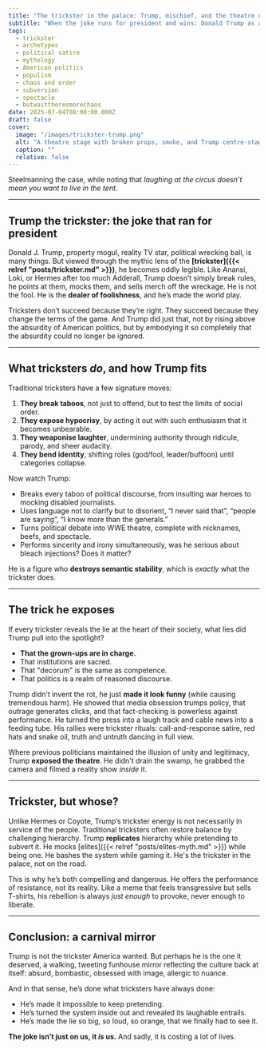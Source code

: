 ```yaml
---
title: "The trickster in the palace: Trump, mischief, and the theatre of power"
subtitle: "When the joke runs for president and wins: Donald Trump as archetypal saboteur of political reality"
tags:
  - trickster
  - archetypes
  - political satire
  - mythology
  - American politics
  - populism
  - chaos and order
  - subversion
  - spectacle
  - butwaittheresmorechaos
date: 2025-07-04T08:00:00.000Z
draft: false
cover:
  image: "/images/trickster-trump.png"
  alt: "A theatre stage with broken props, smoke, and Trump centre-stage pulling back a curtain to reveal a void marked 'Truth'" 
  caption: ""
  relative: false
---
```


Steelmanning the case, while noting that *laughing at the circus doesn’t mean you want to live in the tent*.

---

## Trump the trickster: the joke that ran for president

Donald J. Trump, property mogul, reality TV star, political wrecking ball, is many things. But viewed through the mythic lens of the **[trickster]({{< relref "posts/trickster.md" >}})**, he becomes oddly legible. Like Anansi, Loki, or Hermes after too much Adderall, Trump doesn’t simply break rules, he points at them, mocks them, and sells merch off the wreckage. He is not the fool. He is the **dealer of foolishness**, and he’s made the world play.

Tricksters don’t succeed because they’re right. They succeed because they change the terms of the game. And Trump did just that, not by rising above the absurdity of American politics, but by embodying it so completely that the absurdity could no longer be ignored.

---

## What tricksters *do*, and how Trump fits

Traditional tricksters have a few signature moves:

1. **They break taboos**, not just to offend, but to test the limits of social order.
2. **They expose hypocrisy**, by acting it out with such enthusiasm that it becomes unbearable.
3. **They weaponise laughter**, undermining authority through ridicule, parody, and sheer audacity.
4. **They bend identity**, shifting roles (god/fool, leader/buffoon) until categories collapse.

Now watch Trump:

* Breaks every taboo of political discourse, from insulting war heroes to mocking disabled journalists.
* Uses language not to clarify but to disorient, “I never said that”, “people are saying”, “I know more than the generals.”
* Turns political debate into WWE theatre, complete with nicknames, beefs, and spectacle.
* Performs sincerity and irony simultaneously, was he serious about bleach injections? Does it matter?

He is a figure who **destroys semantic stability**, which is *exactly* what the trickster does.

---

## The trick he exposes

If every trickster reveals the lie at the heart of their society, what lies did Trump pull into the spotlight?

- **That the grown-ups are in charge.**
- That institutions are sacred.
- That "decorum" is the same as competence.
- That politics is a realm of reasoned discourse.

Trump didn’t invent the rot, he just **made it look funny** (while causing tremendous harm). He showed that media obsession trumps policy, that outrage generates clicks, and that fact-checking is powerless against performance. He turned the press into a laugh track and cable news into a feeding tube. His rallies were trickster rituals: call-and-response satire, red hats and snake oil, truth and untruth dancing in full view.

Where previous politicians maintained the illusion of unity and legitimacy, Trump **exposed the theatre**. He didn't drain the swamp, he grabbed the camera and filmed a reality show *inside* it.

---

## Trickster, but whose?

Unlike Hermes or Coyote, Trump’s trickster energy is not necessarily in service of the people. Traditional tricksters often restore balance by challenging hierarchy. Trump **replicates** hierarchy while pretending to subvert it. He mocks [elites]({{< relref "posts/elites-myth.md" >}}) while being one. He bashes the system while gaming it. He's the trickster in the palace, not on the road.

This is why he’s both compelling and dangerous. He offers the performance of resistance, not its reality. Like a meme that feels transgressive but sells T-shirts, his rebellion is always *just enough* to provoke, never enough to liberate.

---

## Conclusion: a carnival mirror

Trump is not the trickster America wanted. But perhaps he is the one it deserved, a walking, tweeting funhouse mirror reflecting the culture back at itself: absurd, bombastic, obsessed with image, allergic to nuance.

And in that sense, he’s done what tricksters have always done:

* He’s made it impossible to keep pretending.
* He’s turned the system inside out and revealed its laughable entrails.
* He’s made the lie so big, so loud, so orange, that we finally had to see it.

**The joke isn’t just on us, it *is* us.** And sadly, it is costing a lot of lives.
